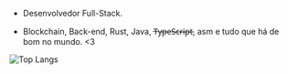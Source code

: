 - Desenvolvedor Full-Stack.

- Blockchain, Back-end, Rust, Java, T̶y̶p̶e̶S̶c̶r̶i̶p̶t̶, asm e tudo que há de bom no mundo. <3 

![Top Langs](https://github-readme-stats.vercel.app/api/top-langs/?username=grizante&hide_progress=false)
